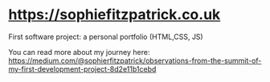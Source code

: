 # https://sophiefitzpatrick.co.uk
First software project: a personal portfolio (HTML,CSS, JS)


You can read more about my journey here:
https://medium.com/@sophierfitzpatrick/observations-from-the-summit-of-my-first-development-project-8d2e11b1cebd
